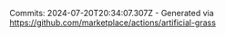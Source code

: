 Commits: 2024-07-20T20:34:07.307Z - Generated via https://github.com/marketplace/actions/artificial-grass
<br>
